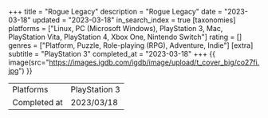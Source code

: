 +++
title = "Rogue Legacy"
description = "Rogue Legacy"
date = "2023-03-18"
updated = "2023-03-18"
in_search_index = true
[taxonomies]
platforms = ["Linux, PC (Microsoft Windows), PlayStation 3, Mac, PlayStation Vita, PlayStation 4, Xbox One, Nintendo Switch"]
rating = []
genres = ["Platform, Puzzle, Role-playing (RPG), Adventure, Indie"]
[extra]
subtitle = "PlayStation 3"
completed_at = "2023-03-18"
+++
{{ image(src="https://images.igdb.com/igdb/image/upload/t_cover_big/co27fi.jpg") }}

|              |            |
| ------------ | ---------- |
| Platforms    | PlayStation 3 |
| Completed at | 2023/03/18 |

